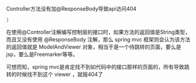 Controller方法没有加@ResponseBody导致api访问404
```kotlin
}
```

在使用@Controller注解编写控制层的接口时，如果方法的返回值是String类型，而且又没有使用 @ResponseBody 注解，那么 spring mvc 框架则会认为该方法的返回值就是 ModelAndViewer 对象，相当于是一个待跳转的页面，要么是jsp，要么是Freemarker等等。

可想而知，spring mvc是肯定找不到如代码中的接口那样的页面的，所有导致跳转的时候找不到这个 viewer ，就报404了

  